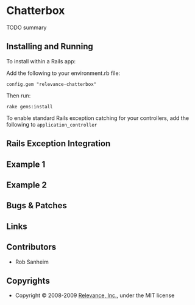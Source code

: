 Chatterbox
==========================================

TODO summary

Installing and Running
---------------------------------------

To install within a Rails app:

Add the following to your environment.rb file:

    config.gem "relevance-chatterbox"

Then run:

    rake gems:install

To enable standard Rails exception catching for your controllers, add the following to `application_controller`


  


Rails Exception Integration
---------------------------------------

Example 1
---------------------------------------

Example 2
---------------------------------------

Bugs & Patches
--------------

Links
-------------

Contributors
------------
* Rob Sanheim

Copyrights
------------
* Copyright &copy; 2008-2009 [Relevance, Inc.](http://www.thinkrelevance.com/), under the MIT license
